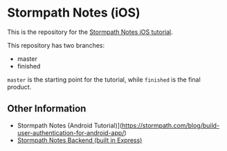 # Stormpath Notes (iOS)

This is the repository for the [Stormpath Notes iOS tutorial](https://stormpath.com/blog/build-note-taking-app-swift-ios/).

This repository has two branches:

* master
* finished

`master` is the starting point for the tutorial, while `finished` is the final product. 

## Other Information

* Stormpath Notes (Android Tutorial)](https://stormpath.com/blog/build-user-authentication-for-android-app/)
* [Stormpath Notes Backend (built in Express)](https://github.com/stormpath/stormpath-express-mobile-notes-example)